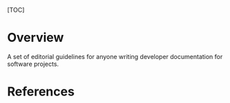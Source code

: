 [TOC]

# Overview

A set of editorial guidelines for anyone writing developer documentation
for software projects.

# References

[google]: https://developers.google.com/style/
